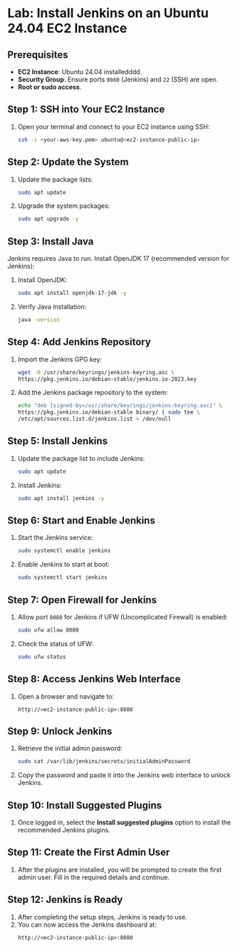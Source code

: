 # Lab: Install Jenkins on an Ubuntu 24.04 EC2 Instance

## Prerequisites
- **EC2 Instance**: Ubuntu 24.04 installedddd.
- **Security Group**: Ensure ports `8080` (Jenkins) and `22` (SSH) are open.
- **Root or sudo access**.

## Step 1: SSH into Your EC2 Instance
1. Open your terminal and connect to your EC2 instance using SSH:
    ```bash
    ssh -i <your-aws-key.pem> ubuntu@<ec2-instance-public-ip>
    ```

## Step 2: Update the System
1. Update the package lists:
    ```bash
    sudo apt update
    ```
2. Upgrade the system packages:
    ```bash
    sudo apt upgrade -y
    ```

## Step 3: Install Java
Jenkins requires Java to run. Install OpenJDK 17 (recommended version for Jenkins):
1. Install OpenJDK:
    ```bash
    sudo apt install openjdk-17-jdk -y
    ```
2. Verify Java installation:
    ```bash
    java -version
    ```

## Step 4: Add Jenkins Repository
1. Import the Jenkins GPG key:
    ```bash
    wget -O /usr/share/keyrings/jenkins-keyring.asc \
    https://pkg.jenkins.io/debian-stable/jenkins.io-2023.key
    ```
2. Add the Jenkins package repository to the system:
    ```bash
    echo "deb [signed-by=/usr/share/keyrings/jenkins-keyring.asc]" \
    https://pkg.jenkins.io/debian-stable binary/ | sudo tee \
    /etc/apt/sources.list.d/jenkins.list > /dev/null
    ```

## Step 5: Install Jenkins
1. Update the package list to include Jenkins:
    ```bash
    sudo apt update
    ```
2. Install Jenkins:
    ```bash
    sudo apt install jenkins -y
    ```

## Step 6: Start and Enable Jenkins
1. Start the Jenkins service:
    ```bash
    sudo systemctl enable jenkins
    ```
2. Enable Jenkins to start at boot:
    ```bash
    sudo systemctl start jenkins
    ```

## Step 7: Open Firewall for Jenkins
1. Allow port `8080` for Jenkins if UFW (Uncomplicated Firewall) is enabled:
    ```bash
    sudo ufw allow 8080
    ```
2. Check the status of UFW:
    ```bash
    sudo ufw status
    ```

## Step 8: Access Jenkins Web Interface
1. Open a browser and navigate to:
    ```
    http://<ec2-instance-public-ip>:8080
    ```

## Step 9: Unlock Jenkins
1. Retrieve the initial admin password:
    ```bash
    sudo cat /var/lib/jenkins/secrets/initialAdminPassword
    ```
2. Copy the password and paste it into the Jenkins web interface to unlock Jenkins.

## Step 10: Install Suggested Plugins
1. Once logged in, select the **Install suggested plugins** option to install the recommended Jenkins plugins.

## Step 11: Create the First Admin User
1. After the plugins are installed, you will be prompted to create the first admin user. Fill in the required details and continue.

## Step 12: Jenkins is Ready
1. After completing the setup steps, Jenkins is ready to use.
2. You can now access the Jenkins dashboard at:
    ```
    http://<ec2-instance-public-ip>:8080
    ```

